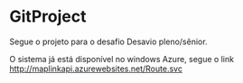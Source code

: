 GitProject
==========
Segue o projeto para o desafio Desavio pleno/sênior.

O sistema já está disponível no windows Azure, segue o link
http://maplinkapi.azurewebsites.net/Route.svc
